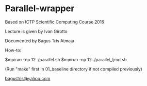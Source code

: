 Parallel-wrapper
================

Based on ICTP Scientific Computing Course 2016

Lecture is given by Ivan Girotto

Documented by Bagus Tris Atmaja

How-to:

$mpirun -np 12 ./parallel.sh
$mpirun -np 12 ./parallel_ljmd.sh

(Run "make" first in 01_baseline directory if not compiled previously)

bagustris@yahoo.com
